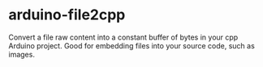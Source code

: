 # arduino-file2cpp
Convert a file raw content into a constant buffer of bytes in your cpp Arduino project. Good for embedding files into your source code, such as images.
